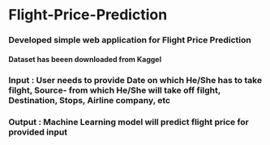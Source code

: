 # Flight-Price-Prediction

 ### Developed simple web application for Flight Price Prediction 
 
 #### Dataset has beeen downloaded from Kaggel
 
 ### Input : User needs to provide Date on which He/She has to take filght, Source- from which He/She will take off filght, Destination, Stops, Airline company, etc
 
 ### Output : Machine Learning model will predict flight price for provided input
 
